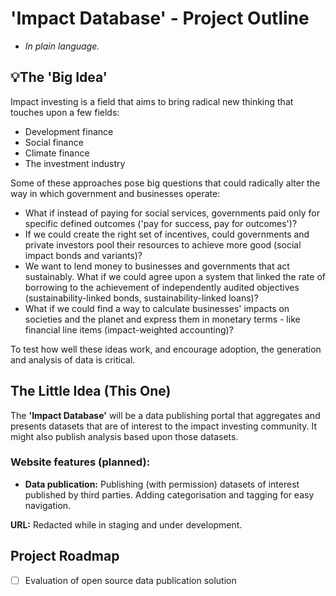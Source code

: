 # 'Impact Database' - Project Outline

- *In plain language.*

## 💡The 'Big Idea'

Impact investing is a field that aims to bring radical new thinking that touches upon a few fields:

- Development finance 
- Social finance 
- Climate finance
- The investment industry 

Some of these approaches pose big questions that could radically alter the way in which government and businesses operate:

- What if instead of paying for social services, governments paid only for specific defined outcomes ('pay for success, pay for outcomes')?
- If we could create the right set of incentives, could governments and private investors pool their resources to achieve more good (social impact bonds and variants)?
- We want to lend money to businesses and governments that act sustainably. What if we could agree upon a system that linked the rate of borrowing to the achievement of independently audited objectives (sustainability-linked bonds, sustainability-linked loans)?
- What if we could find a way to calculate businesses' impacts on societies and the planet and express them in monetary terms - like financial line items (impact-weighted accounting)?

To test how well these ideas work, and encourage adoption, the generation and analysis of data is critical.

## The Little Idea (This One)

The **'Impact Database'** will be a data publishing portal that aggregates and presents datasets that are of interest to the impact investing community. It might also publish analysis based upon those datasets. 

### Website features (planned):

- **Data publication:** Publishing (with permission) datasets of interest published by third parties. Adding categorisation and tagging for easy navigation. 







**URL:** Redacted while in staging and under development.

## Project Roadmap

- [ ] Evaluation of open source data publication solution



